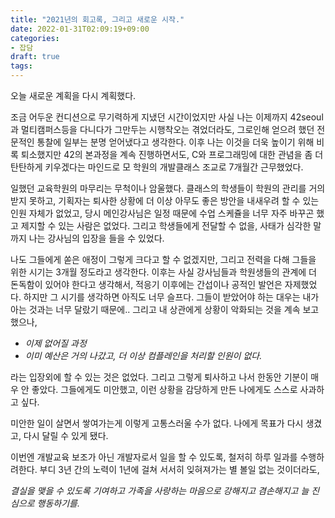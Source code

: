 ```yaml
---
title: "2021년의 회고록, 그리고 새로운 시작."
date: 2022-01-31T02:09:19+09:00
categories:
- 잡담
draft: true
tags:
---
```


오늘 새로운 계획을 다시 계획했다.

조금 어두운 컨디션으로 무기력하게 지냈던 시간이었지만 사실 나는 이제까지 42seoul과 멀티캠퍼스등을 다니다가 그만두는 시행착오는 겪었더라도,
그로인해 얻으려 했던 전문적인 통찰에 일부는 분명 얻어냈다고 생각한다.
이후 나는 이것을 더욱 높이기 위해 비록 퇴소했지만 42의 본과정을 계속 진행하면서도,
C와 프로그래밍에 대한 관념을 좀 더 탄탄하게 키우겠다는 마인드로 모 학원의 개발클래스 조교로 7개월간 근무했었다.

일했던 교육학원의 마무리는 무척이나 암울했다.
클래스의 학생들이 학원의 관리를 거의 받지 못하고, 기획자는 퇴사한 상황에
더 이상 아무도 좋은 방안을 내새우려 할 수 있는 인원 자체가 없었고,
당시 메인강사님은 일정 때문에 수업 스케쥴을 너무 자주 바꾸곤 했고 제지할 수 있는 사람은 없었다.
그리고 학생들에게 전달할 수 없을, 사태가 심각한 말까지 나는 강사님의 입장을 들을 수 있었다.

나도 그들에게 쏟은 애정이 그렇게 크다고 할 수 없겠지만, 그리고 전력을 다해 그들을 위한 시기는 3개월 정도라고 생각한다.
이후는 사실 강사님들과 학원생들의 관계에 더 돈독함이 있어야 한다고 생각해서, 적응기 이후에는 간섭이나 공적인 발언은 자제했었다.
하지만 그 시기를 생각하면 아직도 너무 슬프다. 그들이 받았어야 하는 대우는 내가 아는 것과는 너무 달랐기 때문에..
그리고 내 상관에게 상황이 악화되는 것을 계속 보고했으나,

- *이제 없어질 과정*
- *이미 예산은 거의 나갔고, 더 이상 컴플레인을 처리할 인원이 없다.*

라는 입장외에 할 수 있는 것은 없었다.
그리고 그렇게 퇴사하고 나서 한동안 기분이 매우 안 좋았다. 그들에게도 미안했고, 이런 상황을 감당하게 만든 나에게도 스스로 사과하고 싶다.

미안한 일이 살면서 쌓여가는게 이렇게 고통스러울 수가 없다.
나에게 목표가 다시 생겼고, 다시 달릴 수 있게 됐다.

이번엔 개발교육 보조가 아닌 개발자로서 일을 할 수 있도록, 철저히 하루 일과를 수행하려한다.
부디 3년 간의 노력이 1년에 걸쳐 서서히 잊혀져가는 별 볼일 없는 것이더라도,

*결실을 맺을 수 있도록 기여하고 가족을 사랑하는 마음으로 강해지고 겸손해지고 늘 진심으로 행동하기를.*

